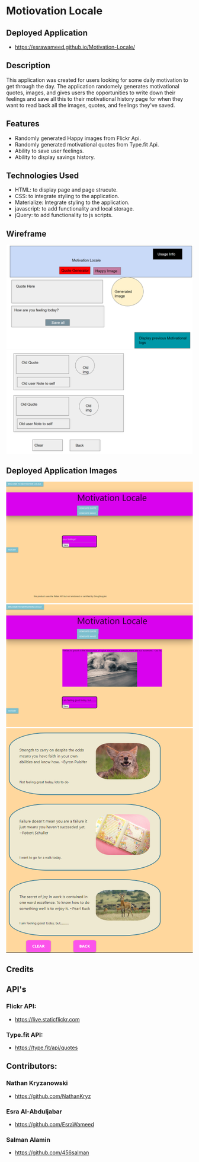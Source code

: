 # Motiovation Locale
## Deployed Application
- https://esrawameed.github.io/Motivation-Locale/
## Description
This application was created for users looking for some daily motivation to get through the day. The application randomely generates motivational quotes, images, and gives users the opportunities to write down their feelings and save all this to their motivational history page for when they want to read back all the images, quotes, and feelings they've saved.
## Features
- Randomly generated Happy images from Flickr Api.
- Randomly generated motivational quotes from Type.fit Api.
- Ability to save user feelings.
- Ability to display savings history.
## Technologies Used
- HTML: to display page and page strucute.
- CSS: to integrate styling to the application.
- Materialize: Integrate styling to the application.
- javascript: to add functionality and local storage.
- jQuery: to add functionality to js scripts.
## Wireframe
![Screenshot of the wireframe's index page](assets/images/Wireframe1.png "Final Look")
![Screenshot of the wireframe's history page](assets/images/wireframe2.png "Final Look")
## Deployed Application Images
![Screenshot of the deployed application main page](assets/images/deployed1.png "Final Look")
![Screenshot of the deployed application main page with content](assets/images/deployed2.png "Final Look")
![Screenshot of the deployed application history page](assets/images/deployed3.png "Final Look")
## Credits
## API's
### Flickr API:
- https://live.staticflickr.com
### Type.fit API:
- https://type.fit/api/quotes
## Contributors:
### Nathan Kryzanowski
- https://github.com/NathanKryz
### Esra Al-Abduljabar
- https://github.com/EsraWameed
### Salman Alamin
- https://github.com/456salman
